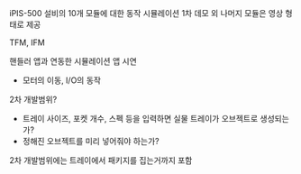 iPIS-500 설비의 10개 모듈에 대한 동작 시뮬레이션
1차 데모 외 나머지 모듈은 영상 형태로 제공

TFM, IFM

핸들러 앱과 연동한 시뮬레이션 앱 시연
- 모터의 이동, I/O의 동작

2차 개발범위?
- 트레이 사이즈, 포켓 개수, 스펙 등을 입력하면 실물 트레이가 오브젝트로 생성되는가?
- 정해진 오브젝트를 미리 넣어줘야 하는가?

2차 개발범위에는 트레이에서 패키지를 집는거까지 포함